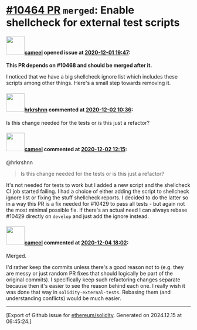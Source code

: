 # [\#10464 PR](https://github.com/ethereum/solidity/pull/10464) `merged`: Enable shellcheck for external test scripts

#### <img src="https://avatars.githubusercontent.com/u/137030?v=4" width="50">[cameel](https://github.com/cameel) opened issue at [2020-12-01 19:47](https://github.com/ethereum/solidity/pull/10464):

**This PR depends on #10468 and should be merged after it.**

I noticed that we have a big shellcheck ignore list which includes these scripts among other things. Here's a small step towards removing it.

#### <img src="https://avatars.githubusercontent.com/u/13174375?u=52d702cb6bec53b561afa293cf9cd53ef7a63924&v=4" width="50">[hrkrshnn](https://github.com/hrkrshnn) commented at [2020-12-02 10:36](https://github.com/ethereum/solidity/pull/10464#issuecomment-737144369):

Is this change needed for the tests or is this just a refactor?

#### <img src="https://avatars.githubusercontent.com/u/137030?v=4" width="50">[cameel](https://github.com/cameel) commented at [2020-12-02 12:15](https://github.com/ethereum/solidity/pull/10464#issuecomment-737193409):

@hrkrshnn 
> Is this change needed for the tests or is this just a refactor?

It's not needed for tests to work but I added a new script and the shellcheck CI job started failing. I had a choice of either adding the script to shellcheck ignore list or fixing the stuff shellcheck reports. I decided to do the latter so in a way this PR is a fix needed for #10429 to pass all tests - but again not the most minimal possible fix. If there's an actual need I can always rebase #10429 directly on `develop` and just add the ignore instead.

#### <img src="https://avatars.githubusercontent.com/u/137030?v=4" width="50">[cameel](https://github.com/cameel) commented at [2020-12-04 18:02](https://github.com/ethereum/solidity/pull/10464#issuecomment-738931496):

Merged.

I'd rather keep the commits unless there's a good reason not to (e.g. they are messy or just random PR fixes that should logically be part of the original commits). I specifically keep such refactoring changes separate because then it's easier to see the reason behind each one. I really wish it was done that way in `solidity-external-tests`. Rebasing them (and understanding conflicts) would be much easier.


-------------------------------------------------------------------------------



[Export of Github issue for [ethereum/solidity](https://github.com/ethereum/solidity). Generated on 2024.12.15 at 06:45:24.]
